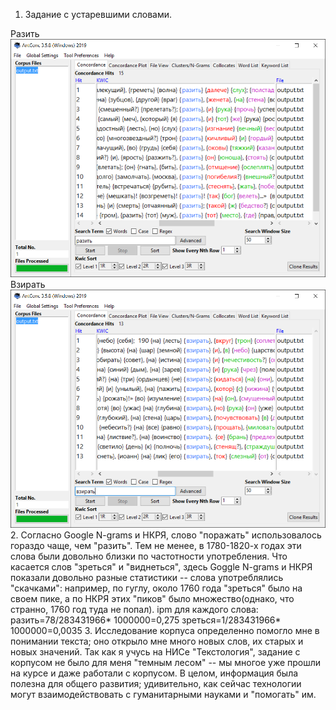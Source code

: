 1. Задание с устаревшими словами.

Разить
![loaded](https://raw.githubusercontent.com/ViktoriaRagulina26/HW3/master/%D1%80%D0%B0%D0%B7%D0%B8%D1%82%D1%8C.PNG)
Взирать
![loaded](https://github.com/ViktoriaRagulina26/HW3/blob/master/%D0%B2%D0%B7%D0%B8%D1%80%D0%B0%D1%82%D1%8C.PNG?raw=true)
2. Согласно Google N-grams и НКРЯ, слово "поражать" использовалось гораздо чаще, чем "разить". Тем не менее, в 1780-1820-х годах эти слова были довольно близки по частотности употребления. Что касается слов "зреться" и "виднеться", здесь Goggle N-grams и НКРЯ показали довольно разные статистики -- слова употреблялись "скачками": например, по гуглу, около 1760 года "зреться" было на своем пике, а по НКРЯ этих "пиков" было множество(однако, что странно, 1760 год туда не попал).
ipm для каждого слова: разить=78/283431966* 1000000=0,275
зреться=1/283431966* 1000000=0,0035
3. Исследование корпуса определенно помогло мне в понимании текста; оно открыло мне много новых слов, их старых и новых значений. Так как я учусь на НИСе "Текстология", задание с корпусом не было для меня "темным лесом" -- мы  многое уже прошли на курсе и даже работали с корпусом. В целом, информация была полезна для общего развития; удивительно, как сейчас технологии могут взаимодействовать с гуманитарными науками и "помогать" им.
